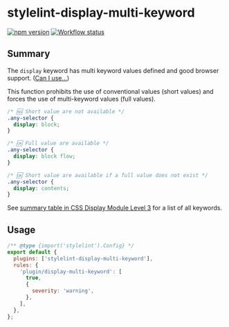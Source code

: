 # stylelint-display-multi-keyword

[![npm version](https://badge.fury.io/js/stylelint-display-multi-keyword.svg)](https://www.npmjs.com/package/stylelint-display-multi-keyword)
[![Workflow status](https://github.com/SaekiTominaga/stylelint-plugin/actions/workflows/display-multi-keyword.yml/badge.svg)](https://github.com/SaekiTominaga/stylelint-plugin/actions/workflows/display-multi-keyword.yml)

## Summary

The `display` keyword has multi keyword values defined and good browser support. ([Can I use...](https://caniuse.com/mdn-css_properties_display_multi-keyword_values))

This function prohibits the use of conventional values (short values) and forces the use of multi-keyword values (full values).

```css
/* 🆖 Short value are not available */
.any-selector {
  display: block;
}

/* 🆗 Full value are available */
.any-selector {
  display: block flow;
}

/* 🆗 Short value are available if a full value does not exist */
.any-selector {
  display: contents;
}
```

See [summary table in CSS Display Module Level 3](https://drafts.csswg.org/css-display/#display-value-summary) for a list of all keywords.

## Usage

```javascript
/** @type {import('stylelint').Config} */
export default {
  plugins: ['stylelint-display-multi-keyword'],
  rules: {
    'plugin/display-multi-keyword': [
      true,
      {
        severity: 'warning',
      },
    ],
  },
};
```
